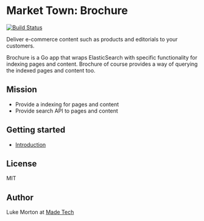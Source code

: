 # Market Town: Brochure

[![Build Status](https://travis-ci.org/madetech/market_town.svg?branch=master)](https://travis-ci.org/madetech/market_town)

Deliver e-commerce content such as products and editorials to your customers.

Brochure is a Go app that wraps ElasticSearch with specific functionality for indexing pages and content. Brochure of course provides a way of querying the indexed pages and content too.

## Mission

 - Provide a indexing for pages and content
 - Provide search API to pages and content

## Getting started

 - [Introduction](INTRODUCTION.md)

## License

MIT

## Author

Luke Morton at [Made Tech](https://madetech.com)
